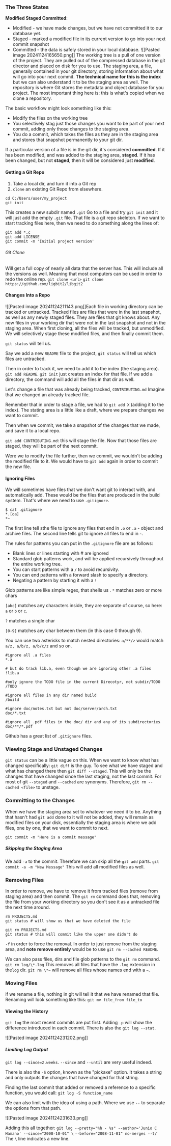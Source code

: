 ### The Three States
**Modified Staged Committed**: 
- Modified - we have made changes, but we have not committed it to our database yet. 
- Staged - marked a modified file in its current version to go into your next commit snapshot
- Committed - the data is safely stored in your local database. 
![[Pasted image 20241124165650.png]]
The working tree is a pull of one version of the project. They are pulled out of the compressed database in the git director and placed on disk for you to use. 
The staging area, a file, generally contained in your git directory, storing information about what will go into your next commit. 
**The technical name for this is the index** but we can also understand it to be the staging area as well. 
The repository is where Git stores the metadata and object database for you project. 
The most important thing here is: this is what's copied when we clone a repository. 

The basic workflow might look something like this: 
- Modify the files on the working tree
- You selectively stag just those changes you want to be part of your next commit, adding only those changes to the staging area. 
- You do a commit, which takes the files as they are in the staging area and stores that snapshot permanently to your git dir. 

If a particular version of a file is in the git dir, it's considered **committed**. 
If it has been modified, and was added to the staging area, **staged**. 
If it has been changed, but not **staged**, then it will be considered just **modified**. 

#### Getting a Git Repo
1. Take a local dir, and turn it into a Git rep
2. `clone` an existing Git Repo from elsewhere. 

```
cd C:/Users/user/my_project
git init
```

This creates a new subdir named `.git`
Go to a file and try `git init` and it will just add the empty `.git` file. 
That file is a git repo skeleton. 
If we want to start tracking files here, then we need to do something along the lines of: 
```
git add *.c
git add LICENSE
git commit -m 'Initial project version'
```


###### Git Clone
Will get a full copy of nearly all data that the server has. 
This will include all the versions as well. 
Meaning that most computers can be used in order to redo the online rep. 
`git clone <url>`
`git clone https://github.com/ligbit2/libgit2`

#### Changes Into a Repo
![[Pasted image 20241124211143.png]]Each file in working directory can be tracked or untracked. 
Tracked files are files that were in the last snapshot, as well as any newly staged files. 
They are files that git knows about. 
Any new files in your working dir that were not in the last snapshot and not in the staging area. 
When first cloning, all the files will be tracked, but unmodified. 
We will selectively stage these modified files, and then finally commit them. 

`git status` will tell us. 

Say we add a new `README` file to the project, `git status` will tell us which files are untracked. 

Then in order to track it, we need to add it to the index (the staging area). 
`git add README`. 
`git init` just creates an index for that file. 
If we add a directory, the command will add all the files in that dir as well. 

Let's change a file that was already being tracked, `CONTRIBUTING.md`
Imagine that we changed an already tracked file. 

Remember that in order to stage a file, we had to `git add X` (adding it to the index). 
The stating area is a little like a draft, where we prepare changes we want to commit. 

Then when we commit, we take a snapshot of the changes that we made, and save it to a local repo. 

`git add CONTRIBUTING.md`: this will stage the file. 
Now that those files are staged, they will be part of the next commit. 

Were we to modify the file further, then we commit, we wouldn't be adding the modified file to it. 
We would have to `git add` again in order to commit the new file. 

#### Ignoring Files
We will sometimes have files that we don't want git to interact with, and automatically add. These would be the files that are produced in the build system. 
That's where we need to use `.gitignore`. 

```
$ cat .gitignore
*.[oa]
*~
```

The first line tell sthe file to ignore any files that end in `.o` or `.a` - object and archive files. 
The second line tells git to ignore all files to end in `~`. 

The rules for patterns you can put in the `.gitignore` file are as follows: 
- Blank lines or lines starting with # are ignored
- Standard glob patterns work, and will be applied recursively throughout the entire working tree. 
- You can start patterns with a  `/` to avoid recursivity. 
- You can end patterns with a forward slash to specify a directory. 
- Negating a pattern by starting it with a `!`


Glob patterns are like simple regex, that shells us . 
`*` matches zero or more chars

`[abc]` matches any characters inside, they are separate of course, so here: `a` or `b` or `c`. 

`?` matches a single char

`[0-9]` matches any char between them (in this case 0 through 9). 

You can use two asterisks to match nested directories: 
`a/**/z` would match `a/z, a/b/z, a/b/c/z` and so on. 

```
#ignore all .a files
*.a

# but do track lib.a, even though we are ignoring other .a files
!lib.a

#only ignore the TODO file in the current Direcotyr, not subdir/TODO
/TODO

#ignore all files in any dir named build
/build

#ignore doc/notes.txt but not doc/server/arch.txt
doc/*.txt

#ignore all .pdf files in the doc/ dir and any of its subdirectories
doc/**/*.pdf
```

Github has a great list of `.gitignore` files. 

### Viewing Stage and Unstaged Changes
`git status` can be a little vague on this. 
When we want to know what has changed specifically: `git diff` is the guy. 
To see what we have staged and what has changed there then `git diff --staged`. 
This will only be the changes that have changed since the last staging, not the last commit. 
For most of git `--staged` and `--cached` are synonyms. 
Therefore, `git rm --cached <file>` to unstage.

### Committing to the Changes
When we have the staging area set to whatever we need it to be. 
Anything that hasn't had `git add` done to it will not be added, they will remain as modified files on your disk, essentially the staging area is where we add files, one by one, that we want to commit to next. 

`git commit -m "Here is a commit message"`

##### Skipping the Staging Area
We add `-a` to the commit. 
Therefore we can skip all the `git add` parts. 
`git commit -a -m "New Message"`
This will add all modified files as well. 


### Removing Files
In order to remove, we have to remove it from tracked files (remove from staging area) and then commit. 
The `git rm` command does that, removing the file from your working directory so you don't see it as a untracked file the next time around. 

```
rm PROJECTS.md
git status # will show us that we have deleted the file
```

```
git rm PROJECTS.md
git status # this will commit like the upper one didn't do 
```
`-f` in order to force the removal. 
In order to just remove from the staging area, and **note remove entirely** would be to use `git rm --cached README`. 

We can also pass files, dirs and file glob patterns to the `git rm` command. 
`git rm log/\*.log`
This removes all files that have the `.log` extension in the`log` dir. 
`git rm \*~` will remove all files whose names end with a `~`. 


### Moving Files
if we rename a file, nothing in git will tell it that we have renamed that file. 
Renaming will look something like this: 
`git mv file_from file_to`



#### Viewing the History
`git log` the most recent commits are put first. 
Adding `-p` will show the difference introduced in each commit. 
There is also the `git log --stat`. 


![[Pasted image 20241124231202.png]]

##### Limiting Log Output
`git log --since=2.weeks`. 
`--since` and `--until` are very useful indeed. 

There is also the `-S` option, known as the "pickaxe" option. 
It takes a string and only outputs the changes that have changed for that string. 

Finding the last commit that added or removed a reference to a specific function, 
you would call: 
`git log -S function_name`

We can also limit with the idea of using a path. 
Where we use `--` to separate the options from that path. 

![[Pasted image 20241124231633.png]]


Adding this all together: 
`git log --pretty="%h - %s" --author='Junio C Hamano' --since="2008-10-01" \`
`--before="2008-11-01" no-merges --t/`
The `\` line indicates a new line. 
